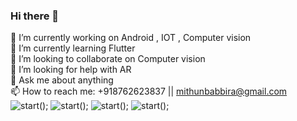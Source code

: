 ### Hi there 👋

🔭 I’m currently working on Android , IOT , Computer vision                                                                                                   
🌱 I’m currently learning Flutter                                                                                                                             
👯 I’m looking to collaborate on Computer vision                                                                                                             
🤔 I’m looking for help with AR                                                                                                                               
💬 Ask me about anything                                                                                                                                     
📫 How to reach me: +918762623837 || mithunbabbira@gmail.com      
                       ![start();](https://user-images.githubusercontent.com/22415316/120967280-ea925080-c784-11eb-98c7-a971f4bc8916.gif)
                       ![start();](https://user-images.githubusercontent.com/22415316/120967280-ea925080-c784-11eb-98c7-a971f4bc8916.gif)
                       ![start();](https://user-images.githubusercontent.com/22415316/120967280-ea925080-c784-11eb-98c7-a971f4bc8916.gif)
                       ![start();](https://user-images.githubusercontent.com/22415316/120967280-ea925080-c784-11eb-98c7-a971f4bc8916.gif)

